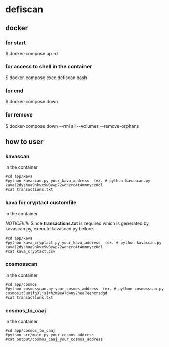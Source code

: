 # defiscan

## docker
### for start

$ docker-compose up -d

### for access to shell in the container

$ docker-compose exec defiscan bash

### for end

$ docker-compose down

### for remove

$ docker-compose down --rmi all --volumes --remove-orphans

## how to user
### kavascan
in the container

```
#cd app/kava
#python kavascan.py your_kava_address  (ex. # python kavascan.py kava12dyshua9nkvx9w8ywp72wdnzrc4t4mnnycz0dl
#cat transactions.txt
```


### kava for cryptact customfile

in the container

*NOTICE!!!!!!*
Since **transactions.txt** is required which is generated by kavascan.py, execute kavascan.py before.

```
#cd app/kava
#python kava_cryptact.py your_kava_address  (ex. # python kavascan.py kava12dyshua9nkvx9w8ywp72wdnzrc4t4mnnycz0dl
#cat kava_cryptact.csv 
```

### cosmosscan

in the container

```
#cd app/cosmos
#python cosmosscan.py your_cosmos_address  (ex. # python cosmosscan.py cosmos1t5u0jfg3ljsjrh2m9e47d4ny2hea7eehxrzdgd
#cat transactions.txt
```


### cosmos_to_caaj

in the container

```
#cd app/cosmos_to_caaj
#python src/main.py your_cosmos_address
#cat output/cosmos_caaj_your_cosmos_address
```


